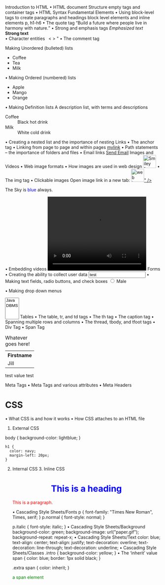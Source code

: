 Introduction to  HTML
•	HTML document Structure
empty tags and container tags
•	HTML Syntax
Fundamental Elements
•	Using block-level tags to create paragraphs and headings
block level elements and inline elements
p, h1-h6
•	The quote tag
<q>Build a future where people live in harmony with nature.</q>
•	Strong and emphasis tags
<em>Emphasized text</em><br>
<strong>Strong text</strong><br>
•	Character entities
&nbsp; &lt; &gt; &quot;
•	The comment tag
<!-- these are comments -->

Making Unordered (bulleted) lists
<!-- circle square none -->
<ul style="list-style-type:disc;">
  <li>Coffee</li>
  <li>Tea</li>
  <li>Milk</li>
</ul> 
•	Making Ordered (numbered) lists
<ul>
    <li>Apple</li>
    <li>Mango</li>
    <li>Orange</li>
</ul>
•	Making Definition lists
A description list, with terms and descriptions
<dl>
  <dt>Coffee</dt>
  <dd>Black hot drink</dd>
  <dt>Milk</dt>
  <dd>White cold drink</dd>
</dl>
•	Creating a nested list and the importance of nesting
Links
•	The anchor tag
•	Linking from page to page and within pages
<a href="#link1">mylink</a>
•	Path statements – the importance of folders and files
•	Email links
<a href = "mailto:mail@gmail.com">Send Email</a>
Images and Videos
•	Web image formats
•	How images are used in web design
<img src="smiley.gif" alt="Smiley face" height="42" width="42">
•	The img tag
•	Clickable images
<span>Open image link in a new tab: 
    <a href="http://www.google.com">
     <img src="diagrams/web-image-formats.png" alt="web image" height="42" width="42">" />
    </a>
   </span>
<p>The Sky is <span style="color:blue">blue</span> always.</p>
•	Embedding videos
<video width="320" height="240" controls>
  <source src="movie.mp4" type="video/mp4">
  <source src="movie.ogg" type="video/ogg">
Your browser does not support the video tag.
</video>
Forms
•	Creating the ability to collect user data
  <input type="text" name="firstname" value="test">
•	Making text fields, radio buttons, and check boxes
  <input type="radio" name="gender" value="male"> Male<br>

•	Making drop down menus

<select multiple>
  <option value="java">Java</option>
  <option value="dbms">DBMS</option>
</select>
Tables
•	The table, tr, and td tags
•	The th tag
•	The caption tag
•	Spanning multiple rows and columns
•	The thread, tbody, and tfoot tags
•	Div Tag
•	Span Tag

<style>
caption {
    text-align:left;
}
</style>
<table style="width:100%">
<caption>Whatever goes here!</caption>
  <tr>
    <th>Firstname</th>
  </tr>
  <tr>
    <td>Jill</td>
   </tr>
</table>

 <tr>
    <td>test</td>
    <td rowspan="2">value</td>
  </tr>
  <tr>
    <td>test</td>
  </tr>

Meta Tags
•	 Meta Tags and various attributes 
  <meta name="keywords" content="HTML, CSS, XML, XHTML, JavaScript">
    <meta name="author" content="John Doe">
  <meta name="viewport" content="width=device-width, initial-scale=1.0">
•	Meta Headers

# CSS
•	What CSS is and how it works
•	How CSS attaches to an HTML file
1. External CSS
  <link rel="stylesheet" type="text/css" href="mystyle.css">
  body {
      background-color: lightblue;
    }
    
    h1 {
      color: navy;
      margin-left: 20px;
    }

2. Internal CSS
   <style>
body {
  background-color: linen;
}

h1 {
  color: maroon;
  margin-left: 40px;
}
</style>
3. Inline CSS
   <h1 style="color:blue;text-align:center;">This is a heading</h1>
<p style="color:red;">This is a paragraph.</p>

•	Cascading Style Sheets/Fonts
p {
  font-family: "Times New Roman", Times, serif;
}
p.normal {
  font-style: normal;
}

p.italic {
  font-style: italic;
}
•	Cascading Style Sheets/Background
background-color: green;
 background-image: url("paper.gif");
 background-repeat: repeat-x;
•	Cascading Style Sheets/Text
 color: blue;
  text-align: center;
   text-align: justify;
    text-decoration: overline;
     text-decoration: line-through;
      text-decoration: underline;
•	Cascading Style Sheets/Classes
.intro {
  background-color: yellow;
}
•	The ‘inherit’ value
span {
  color: blue;
  border: 1px solid black;
}

.extra span {
  color: inherit;
}

<div class="extra" style="color:green">
 <span>a span element</span> 
</div>
